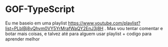 # GOF-TypeScript
Eu me baseio em uma playlist https://www.youtube.com/playlist?list=PLbIBj8vQhvm0VY5YrMrafWaQY2EnJ3j8H . Mas vou tentar comentar e botar mais coisas, e talvez até para alguem usar playlist + codigo para aprender melhor
